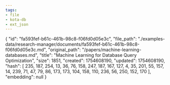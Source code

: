 ```yaml
---
tags:
- file
- kota-db
- ext_json
---
```

{
  "id": "fa593fef-b61c-461b-98c8-f06fd0d05e3c",
  "file_path": "./examples-data/research-manager/documents/fa593fef-b61c-461b-98c8-f06fd0d05e3c.md",
  "original_path": "/papers/machine-learning-databases.md",
  "title": "Machine Learning for Database Query Optimization",
  "size": 1851,
  "created": 1754608190,
  "updated": 1754608190,
  "hash": [
    235,
    187,
    254,
    13,
    36,
    76,
    158,
    247,
    187,
    167,
    127,
    4,
    35,
    201,
    55,
    157,
    14,
    239,
    71,
    47,
    79,
    86,
    173,
    173,
    104,
    158,
    110,
    236,
    56,
    250,
    152,
    170
  ],
  "embedding": null
}